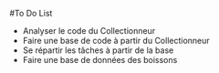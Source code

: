#To Do List

* Analyser le code du Collectionneur
* Faire une base de code à partir du Collectionneur
* Se répartir les tâches à partir de la base
* Faire une base de données des boissons
